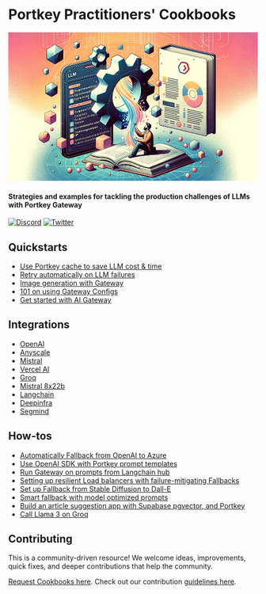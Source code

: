# Portkey Practitioners' Cookbooks

<img src="../docs/images/cookbook-header.png" height=300 />

#### Strategies and examples for tackling the production challenges of LLMs with Portkey Gateway

[![Discord](https://img.shields.io/discord/1143393887742861333)](https://portkey.ai/community)
[![Twitter](https://img.shields.io/twitter/url/https/twitter/follow/portkeyai?style=social&label=Follow%20%40PortkeyAI)](https://twitter.com/portkeyai)

## Quickstarts
* [Use Portkey cache to save LLM cost & time](./quickstarts/return-repeat-requests-from-cache.md)
* [Retry automatically on LLM failures](./quickstarts/trigger-automatic-retries-on-llm-failures.md)
* [Image generation with Gateway](./quickstarts/image-generation-with-gateway.ipynb)
* [101 on using Gateway Configs](./quickstarts/using-gateway-configs.md)
* [Get started with AI Gateway](./quickstarts/get-started-with-ai-gateway.ipynb)


## Integrations
* [OpenAI](./integrations/openai.ipynb)
* [Anyscale](./integrations/anyscale.md)
* [Mistral](./integrations/mistral.md)
* [Vercel AI](./integrations/vercel-ai.md)
* [Groq](./integrations/groq.ipynb)
* [Mistral 8x22b](./integrations/mixtral-8x22b.ipynb)
* [Langchain](./integrations/langchain.ipynb)
* [Deepinfra](./integrations/deepInfra.ipynb)
* [Segmind](./integrations/segmind.ipynb)


## How-tos
* [Automatically Fallback from OpenAI to Azure](./howtos/fallback-from-openai-to-azure.ipynb)
* [Use OpenAI SDK with Portkey prompt templates](./howtos/use-openai-sdk-with-portkey-prompt-templates.md)
* [Run Gateway on prompts from Langchain hub](./howtos/run-gateway-on-prompts-from-langchain-hub.md)
* [Setting up resilient Load balancers with failure-mitigating Fallbacks](./howtos/resilient-loadbalancing-with-failure-mitigating-fallbacks.md)
* [Set up Fallback from Stable Diffusion to Dall-E](./howtos/fallback-from-stable-diffusion-to-dall-e.ipynb)
* [Smart fallback with model optimized prompts](./howtos/smart-fallback-with-model-optimized-prompts.md)
* [Build an article suggestion app with Supabase pgvector, and Portkey](./howtos/build-an-article-suggestion-app-with-supabase-pgvector-and-portkey.md)
* [Call Llama 3 on Groq](./quickstarts/llama-3-on-groq.ipynb)


## Contributing

This is a community-driven resource! We welcome ideas, improvements, quick fixes, and deeper contributions that help the community.

[Request Cookbooks here](https://github.com/portkey-ai/gateway/issues). Check out our contribution [guidelines here](../.github/CONTRIBUTING.md).
